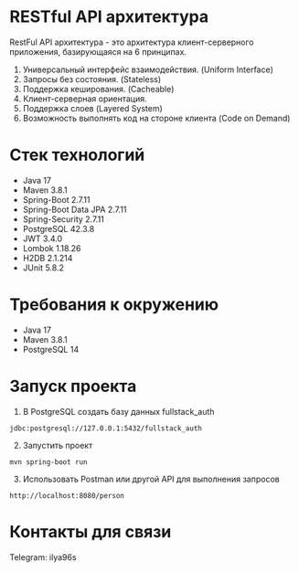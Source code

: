# RESTful API архитектура
RestFul API архитектура - это архитектура клиент-серверного приложения, базирующаяся на 6 принципах.

1. Универсальный интерфейс взаимодействия. (Uniform Interface)
2. Запросы без состояния. (Stateless)
3. Поддержка кеширования. (Cacheable)
4. Клиент-серверная ориентация.
5. Поддержка слоев (Layered System)
6. Возможность выполнять код на стороне клиента (Code on Demand)
# Стек технологий
* Java 17
* Maven 3.8.1
* Spring-Boot 2.7.11
* Spring-Boot Data JPA 2.7.11
* Spring-Security 2.7.11
* PostgreSQL 42.3.8
* JWT 3.4.0
* Lombok 1.18.26
* H2DB 2.1.214
* JUnit 5.8.2

# Требования к окружению
* Java 17
* Maven 3.8.1
* PostgreSQL 14

# Запуск проекта
1. В PostgreSQL создать базу данных fullstack_auth
```shell
jdbc:postgresql://127.0.0.1:5432/fullstack_auth
```
2. Запустить проект
```shell
mvn spring-boot run
```
3. Использовать Postman или другой API для выполнения запросов
```shell
http://localhost:8080/person
```
# Контакты для связи
Telegram: ilya96s